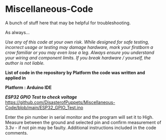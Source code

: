 # Miscellaneous-Code
A bunch of stuff here that may be helpful for troubleshooting.

As always...

*Use any of this code at your own risk. While designed for safe testing, incorrect usage or testing
may damage hardware, mark your firstborn a crow familiar or you may even lose a leg.
Always ensure you understand your wiring and component limits.
If you break hardware / yourself, the author is not liable.*


**List of code in the repository by Platform the code was written and applied in**


**Platform : Arduino IDE**

***ESP32 GPIO Test to check voltage***
https://github.com/DisasterofPuppets/Miscellaneous-Code/blob/main/ESP32_GPIO_Test.ino

Enter the pin number in serial monitor and the program will set it to High.
Measure between the ground and selected pin and confirm measurement of 3.3v - if not pin may be faulty.
Additional instructions included in the code comments.


